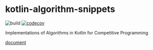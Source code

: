 # kotlin-algorithm-snippets

![build](https://github.com/blue-jam/kotlin-algorithm-snippets/workflows/build/badge.svg)
[![codecov](https://codecov.io/gh/blue-jam/kotlin-algorithm-snippets/branch/master/graph/badge.svg)](https://codecov.io/gh/blue-jam/kotlin-algorithm-snippets)

Implementations of Algorithms in Kotlin for Competitive Programming

[document](https://blue-jam.github.io/kotlin-algorithm-snippets/)
